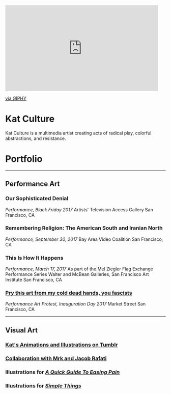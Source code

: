 <iframe src="https://giphy.com/embed/xUOxeQJSUKaHOtxYEo" width="480" height="270" frameBorder="0" class="giphy-embed" allowFullScreen></iframe><p><a href="https://giphy.com/gifs/xUOxeQJSUKaHOtxYEo">via GIPHY</a></p>

# Kat Culture

Kat Culture is a multimedia artist creating acts of radical play, colorful abstractions, and resistance. 

# Portfolio

----------------------------------


## Performance Art

### Our Sophisticated Denial 
_Performance, Black Friday 2017_
Artists' Television Access Gallery
San Francisco, CA

### Remembering Religion: The American South and Iranian North 
_Performance, September 30, 2017_
Bay Area Video Coalition
San Francisco, CA

### This Is How It Happens
_Performance, March 17, 2017_
As part of the Mel Ziegler Flag Exchange Performance Series
Walter and McBean Galleries, San Francisco Art Institute
San Francisco, CA

### [Pry this art from my cold dead hands, you fascists](https://www.facebook.com/mark.la.14/media_set?set=a.1093013487474250.1073742023.100002968271341&type=3)
_Performance Art Protest, Inauguration Day 2017_
Market Street
San Francisco, CA

----------------------------------

## Visual Art

### [Kat's Animations and Illustrations on Tumblr](http://katculture.tumblr.com)

### [Collaboration with Mrk and Jacob Rafati](https://www.facebook.com/mark.la.14/media_set?set=a.1201566483285616.1073742095.100002968271341&type=3) 

### Illustrations for [_A Quick Guide To Easing Pain_](https://www.amazon.com/Quick-Guide-Easing-Pain-Workplace/dp/1548438022/ref=sr_1_1?ie=UTF8&qid=1511815287&sr=8-1&keywords=shara+ogin)

### Illustrations for [_Simple Things_](https://chicagoliterati.com/2017/04/28/simple-things-by-elizeya-quate-featuring-art-by-kay-culture/) 


